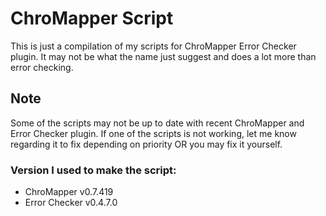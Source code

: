 # ChroMapper Script

This is just a compilation of my scripts for ChroMapper Error Checker plugin. It may not be what the name just suggest and does a lot more than error checking.

## Note

Some of the scripts may not be up to date with recent ChroMapper and Error Checker plugin. If one of the scripts is not working, let me know regarding it to fix depending on priority OR you may fix it yourself.

### Version I used to make the script:

-   ChroMapper v0.7.419
-   Error Checker v0.4.7.0
